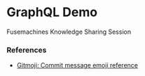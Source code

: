 # GraphQL Demo
Fusemachines Knowledge Sharing Session


### References 
- [Gitmoji: Commit message emoji reference](https://gitmoji.carloscuesta.me/)
